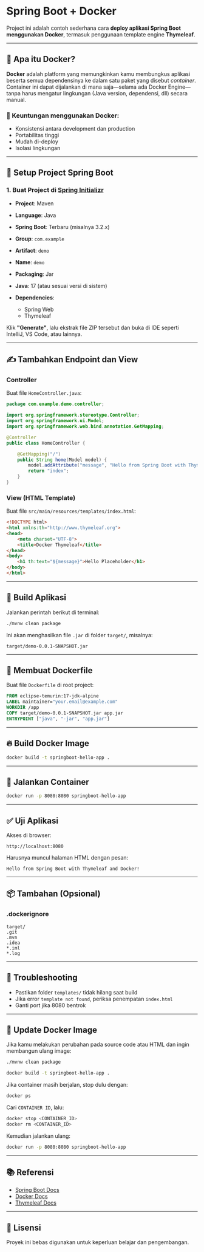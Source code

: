 # Spring Boot + Docker

Project ini adalah contoh sederhana cara **deploy aplikasi Spring Boot menggunakan Docker**, termasuk penggunaan template engine **Thymeleaf**.

---

## 🐳 Apa itu Docker?

**Docker** adalah platform yang memungkinkan kamu membungkus aplikasi beserta semua dependensinya ke dalam satu paket yang disebut *container*. Container ini dapat dijalankan di mana saja—selama ada Docker Engine—tanpa harus mengatur lingkungan (Java version, dependensi, dll) secara manual.

### 🧱 Keuntungan menggunakan Docker:

* Konsistensi antara development dan production
* Portabilitas tinggi
* Mudah di-deploy
* Isolasi lingkungan

---

## 🚀 Setup Project Spring Boot

### 1. Buat Project di [Spring Initializr](https://start.spring.io)

* **Project**: Maven
* **Language**: Java
* **Spring Boot**: Terbaru (misalnya 3.2.x)
* **Group**: `com.example`
* **Artifact**: `demo`
* **Name**: `demo`
* **Packaging**: Jar
* **Java**: 17 (atau sesuai versi di sistem)
* **Dependencies**:

  * Spring Web
  * Thymeleaf

Klik **"Generate"**, lalu ekstrak file ZIP tersebut dan buka di IDE seperti IntelliJ, VS Code, atau lainnya.

---

## ✍️ Tambahkan Endpoint dan View

### Controller

Buat file `HomeController.java`:

```java
package com.example.demo.controller;

import org.springframework.stereotype.Controller;
import org.springframework.ui.Model;
import org.springframework.web.bind.annotation.GetMapping;

@Controller
public class HomeController {

    @GetMapping("/")
    public String home(Model model) {
        model.addAttribute("message", "Hello from Spring Boot with Thymeleaf and Docker!");
        return "index";
    }
}
```

### View (HTML Template)

Buat file `src/main/resources/templates/index.html`:

```html
<!DOCTYPE html>
<html xmlns:th="http://www.thymeleaf.org">
<head>
    <meta charset="UTF-8">
    <title>Docker Thymeleaf</title>
</head>
<body>
    <h1 th:text="${message}">Hello Placeholder</h1>
</body>
</html>
```

---

## 🧰 Build Aplikasi

Jalankan perintah berikut di terminal:

```bash
./mvnw clean package
```

Ini akan menghasilkan file `.jar` di folder `target/`, misalnya:

```
target/demo-0.0.1-SNAPSHOT.jar
```

---

## 🐋 Membuat Dockerfile

Buat file `Dockerfile` di root project:

```Dockerfile
FROM eclipse-temurin:17-jdk-alpine
LABEL maintainer="your.email@example.com"
WORKDIR /app
COPY target/demo-0.0.1-SNAPSHOT.jar app.jar
ENTRYPOINT ["java", "-jar", "app.jar"]
```

---

## 🔥 Build Docker Image

```bash
docker build -t springboot-hello-app .
```

---

## 🚦 Jalankan Container

```bash
docker run -p 8080:8080 springboot-hello-app
```

---

## ✅ Uji Aplikasi

Akses di browser:

```
http://localhost:8080
```

Harusnya muncul halaman HTML dengan pesan:

```
Hello from Spring Boot with Thymeleaf and Docker!
```

---

## 📦 Tambahan (Opsional)

### .dockerignore

```
target/
.git
.mvn
.idea
*.iml
*.log
```

---

## 📌 Troubleshooting

* Pastikan folder `templates/` tidak hilang saat build
* Jika error `template not found`, periksa penempatan `index.html`
* Ganti port jika 8080 bentrok

---

## 🔄 Update Docker Image

Jika kamu melakukan perubahan pada source code atau HTML dan ingin membangun ulang image:

```bash
./mvnw clean package

docker build -t springboot-hello-app .
```

Jika container masih berjalan, stop dulu dengan:

```bash
docker ps
```

Cari `CONTAINER ID`, lalu:

```bash
docker stop <CONTAINER_ID>
docker rm <CONTAINER_ID>
```

Kemudian jalankan ulang:

```bash
docker run -p 8080:8080 springboot-hello-app
```

---

## 📚 Referensi

* [Spring Boot Docs](https://docs.spring.io/spring-boot/docs/current/reference/htmlsingle/)
* [Docker Docs](https://docs.docker.com/)
* [Thymeleaf Docs](https://www.thymeleaf.org/)

---

## 🔖 Lisensi

Proyek ini bebas digunakan untuk keperluan belajar dan pengembangan.
